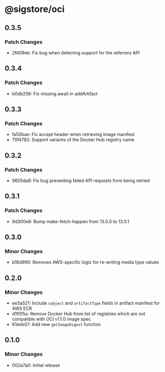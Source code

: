 # @sigstore/oci

## 0.3.5

### Patch Changes

- 2f409eb: Fix bug when detecting support for the referrers API

## 0.3.4

### Patch Changes

- b0db256: Fix missing await in addArtifact

## 0.3.3

### Patch Changes

- fa50bae: Fix accept header when retrieving image manifest
- 70f4782: Support variants of the Docker Hub registry name

## 0.3.2

### Patch Changes

- 9605da8: Fix bug preventing failed API requests from being retried

## 0.3.1

### Patch Changes

- 9d300e8: Bump make-fetch-happen from 13.0.0 to 13.0.1

## 0.3.0

### Minor Changes

- b16d990: Removes AWS-specific logic for re-writing media type values

## 0.2.0

### Minor Changes

- ee3a521: Include `subject` and `artifactType` fields in artifact manifest for AWS ECR
- d1f0f5a: Remove Docker Hub from list of registries which are not compatible with OCI v1.1.0 image spec
- 61eeb07: Add new `getImageDigest` function

## 0.1.0

### Minor Changes

- 002a7a0: Initial release
